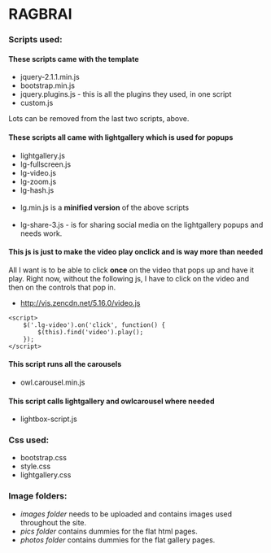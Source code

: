 # RAGBRAI

### Scripts used:

#### These scripts came with the template
* jquery-2.1.1.min.js
* bootstrap.min.js
* jquery.plugins.js - this is all the plugins they used, in one script
* custom.js

Lots can be removed from the last two scripts, above.

#### These scripts all came with lightgallery which is used for popups

* lightgallery.js
* lg-fullscreen.js
* lg-video.js
* lg-zoom.js
* lg-hash.js
<br><br>
* lg.min.js is a __minified version__ of the above scripts
<br><br>
* lg-share-3.js - is for sharing social media on the lightgallery popups and needs work.

#### This js is just to make the video play onclick and is way more than needed
All I want is to be able to click **once** on the video that pops up and have it play. Right now, without the following js, I have to click on the video and then on the controls that pop in.
* http://vjs.zencdn.net/5.16.0/video.js
``` 
<script>
    $('.lg-video').on('click', function() {
        $(this).find('video').play();
    });
</script>
```

#### This script runs all the carousels
* owl.carousel.min.js


#### This script calls lightgallery and owlcarousel where needed
* lightbox-script.js


### Css used:

* bootstrap.css
* style.css
* lightgallery.css


### Image folders:
* *images folder* needs to be uploaded and contains images used throughout the site.
* *pics folder* contains dummies for the flat html pages.
* *photos folder* contains dummies for the flat gallery pages.
